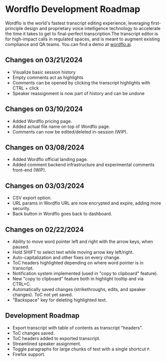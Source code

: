 # Wordflo Development Roadmap

Wordflo is the world's fastest transcript editing experience, leveraging first-principle design and proprietary voice intelligence technology to accelerate the time it takes to get to final-perfect transcription.The transcript editor is for high-impact calls in regulated spaces, and is meant to augment existing compliance and QA teams. You can find a demo at [wordflo.ai](http://wordflo.ai).

## Changes on 03/21/2024
- Visualize basic session history
- Empty comments act as highlights
- Comments can be opened by clicking the transcript highlights with CTRL + click
- Speaker reassignment is now part of history and can be undone

## Changes on 03/10/2024

- Added Wordflo pricing page.
- Added actual file name on top of Wordflo page.
- Comments can now be edited/deleted in-session (WIP).

## Changes on 03/08/2024

- Added Wordflo official landing page.
- Added comment backend infrastructure and experimental comments front-end (WIP).

## Changes on 03/03/2024

- CSV export option.
- URL params in Wordflo URL are now encrypted and expire, adding more security.
- Back button in Wordflo goes back to dashboard.

## Changes on 02/22/2024

- Ability to move word pointer left and right with the arrow keys, when paused.
- Hold SHIFT to select text while moving arrow key left/right.
- Auto-capitalization and other fixes on every change.
- ToC headers highlighted depending on where word pointer is in transcript.
- Notification system implemented (used in "copy to clipboard" feature).
- New "copy to clipboard" feature both in highlight tooltip and via CTRL+C.
- Automatically saved changes (strikethroughs, edits, and speaker changes). ToC not yet saved.
- "Backspace" key for deleting highlighted text.

## Development Roadmap
- Export transcript with table of contents as transcript "headers".
- ToC changes saved.
- ToC headers added to exported transcript.
- Streamlined speaker assignment.
- Toggle paragraphs for large chunks of text with a single shortcut `P`.
- Firefox support.